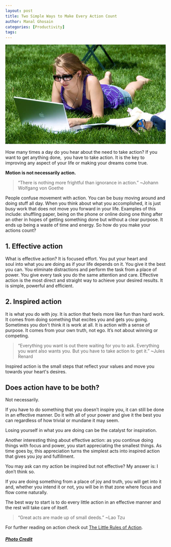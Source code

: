 ```yaml
---
layout: post
title: Two Simple Ways to Make Every Action Count
author: Manal Ghosain
categories: [Productivity]
tags:
---
```


![Act](/images/act.jpg) 

How many times a day do you hear about the need to take action? If you want to get anything done,  you have to take action. It is the key to improving any aspect of your life or making your dreams come true. 

**Motion is not necessarily action.**

> “There is nothing more frightful than ignorance in action.” ~Johann Wolfgang von Goethe

People confuse movement with action. You can be busy moving around and doing stuff all day. When you think about what you accomplished, it is just busy work that does not move you forward in your life. Examples of this include: shuffling paper, being on the phone or online doing one thing after an other in hopes of getting something done but without a clear purpose. It ends up being a waste of time and energy. So how do you make your actions count? 

## 1. Effective action

What is effective action? It is focused effort. You put your heart and soul into what you are doing as if your life depends on it. You give it the best you can. You eliminate distractions and perform the task from a place of power. You give every task you do the same attention and care. Effective action is the most direct and straight way to achieve your desired results. It is simple, powerful and efficient. 

## 2. Inspired action

It is what you do with joy. It is action that feels more like fun than hard work. It comes from doing something that excites you and gets you going. Sometimes you don't think it is work at all. It is action with a sense of purpose. It comes from your own truth, not ego. It’s not about winning or competing. 

> “Everything you want is out there waiting for you to ask. Everything you want also wants you. But you have to take action to get it.” ~Jules Renard

Inspired action is the small steps that reflect your values and move you towards your heart's desires. 

## Does action have to be both?

Not necessarily. 

If you have to do something that you doesn’t inspire you, it can still be done in an effective manner. Do it with all of your power and give it the best you can regardless of how trivial or mundane it may seem. 

Losing yourself in what you are doing can be the catalyst for inspiration.

Another interesting thing about effective action: as you continue doing things with focus and power, you start appreciating the smallest things. As time goes by, this appreciation turns the simplest acts into inspired action that gives you joy and fulfillment. 

You may ask can my action be inspired but not effective? My answer is: I don’t think so. 

If you are doing something from a place of joy and truth, you will get into it and, whether you intend it or not, you will be in that zone where focus and flow come naturally. 

The best way to start is to do every little action in an effective manner and the rest will take care of itself. 

> “Great acts are made up of small deeds.” ~Lao Tzu

For further reading on action check out [The Little Rules of Action](http://zenhabits.net/the-little-rules-of-action/).   

##### [Photo Credit](http://www.flickr.com/photos/yourdon/3475417696/)